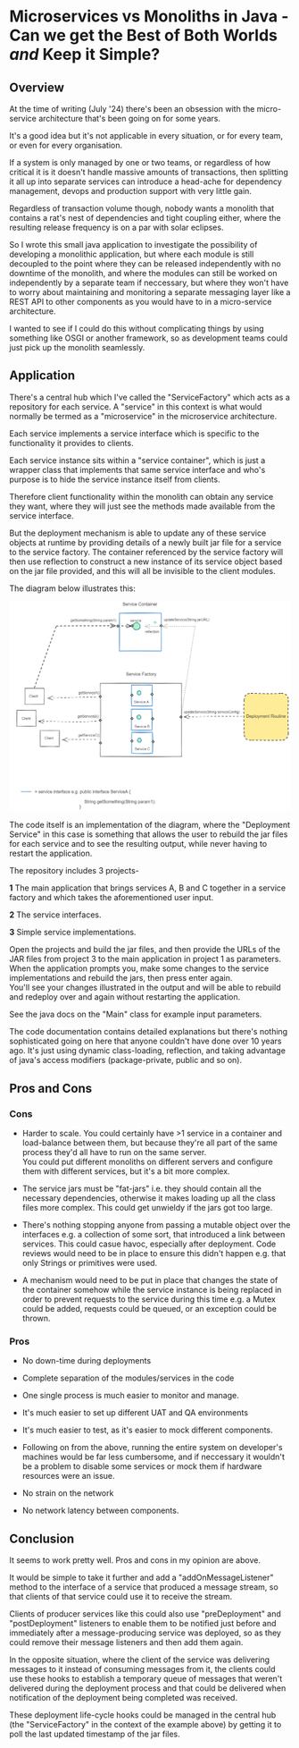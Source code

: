 # Microservices vs Monoliths in Java - Can we get the Best of Both Worlds _and_ Keep it Simple?


## Overview

At the time of writing (July '24) there's been an obsession with the micro-service architecture that's been going on for some years.

It's a good idea but it's not applicable in every situation, or for every team, or even for every organisation.

If a system is only managed by one or two teams, or regardless of how critical it is it doesn't handle massive amounts of transactions, then splitting it all up into separate services can introduce a head-ache for 
dependency management, devops and production support with very little gain.

Regardless of transaction volume though, nobody wants a monolith that contains a rat's nest of dependencies and tight coupling either, where the resulting release frequency is on a par with solar eclipses.

So I wrote this small java application to investigate the possibility of developing a monolithic application, but where each module is still decoupled to the point where they can be released independently with no downtime of the monolith, and where 
the modules can still be worked on independently by a separate team if neccessary, but where they won't have to worry about maintaining and monitoring a separate messaging layer like a REST API to other components as you would have to in a micro-service architecture.

I wanted to see if I could do this without complicating things by using something like OSGI or another framework, so as development teams could just pick up the monolith seamlessly.



## Application

There's a central hub which I've called the "ServiceFactory" which acts as a repository for each service.  A "service" in this context is what would normally be termed as a "microservice" in the microservice architecture.
	
Each service implements a service interface which is specific to the functionality it provides to clients. 

Each service instance sits within a "service container", which is just a wrapper class that implements that same service interface and who's purpose is to hide the service instance itself from clients.

Therefore client functionality within the monolith can obtain any service they want, where they will just see the methods made available from the service interface.

But the deployment mechanism is able to update any of these service objects at runtime by providing details of a newly built jar file for a service to the service factory.  The container referenced by the service factory will then use reflection 
to construct a new instance of its service object based on the jar file provided, and this will all be invisible to the client modules.

The diagram below illustrates this:


![Example Overview Diagram](DynamicDeployment1.PNG)


The code itself is an implementation of the diagram, where the "Deployment Service" in this case is something that allows the user to rebuild the jar files for each service and to see the resulting output, 
while never having to restart the application.

The repository includes 3 projects-

**1** The main application that brings services A, B and C together in a service factory and which takes the aforementioned user input.

**2** The service interfaces.

**3** Simple service implementations.


Open the projects and build the jar files, and then provide the URLs of the JAR files from project 3 to the main application in project 1 as parameters.  When the application prompts you, make some changes to the service implementations and rebuild the jars, then press enter again.  
You'll see your changes illustrated in the output and will be able to rebuild and redeploy over and again without restarting the application.

See the java docs on the "Main" class for example input parameters.

The code documentation contains detailed explanations but there's nothing sophisticated going on here that anyone couldn't have done over 10 years ago.  It's just using dynamic class-loading, reflection, and taking advantage of java's 
access modifiers (package-private, public and so on).


## Pros and Cons

### Cons

- Harder to scale.  You could certainly have >1 service in a container and load-balance between them, but because they're all part of the same process they'd all have to run on the same server.  
You could put different monoliths on different servers and configure them with different services, but it's a bit more complex.

- The service jars must be "fat-jars" i.e. they should contain all the necessary dependencies, otherwise it makes loading up all the class files more complex.  This could get unwieldy if the jars got too large.

- There's nothing stopping anyone from passing a mutable object over the interfaces e.g. a collection of some sort, that introduced a link between services.  This could casue havoc, especially after deployment.  Code reviews would need 
to be in place to ensure this didn't happen e.g. that only Strings or primitives were used.

- A mechanism would need to be put in place that changes the state of the container somehow while the service instance is being replaced in order to prevent requests to the service during this time e.g. a Mutex could be added, requests could be queued, or an exception could be thrown.


### Pros

- No down-time during deployments

- Complete separation of the modules/services in the code

- One single process is much easier to monitor and manage.

- It's much easier to set up different UAT and QA environments

- It's much easier to test, as it's easier to mock different components.  

- Following on from the above, running the entire system on developer's machines would be far less cumbersome, and if neccessary it wouldn't be a problem to disable some services or mock them if hardware resources were an issue.

- No strain on the network

- No network latency between components.


## Conclusion

It seems to work pretty well.  Pros and cons in my opinion are above.

It would be simple to take it further and add a "addOnMessageListener" method to the interface of a service that produced a message stream, so that clients of that service could use it to receive the stream.  

Clients of producer services like this could also use "preDeployment" and "postDeployment" listeners to enable them to be notified just before and immediately after a message-producing service was deployed, so as they could remove their message listeners and then add them again.

In the opposite situation, where the client of the service was delivering messages to it instead of consuming messages from it, the clients could use these hooks to establish a temporary queue of messages that weren't delivered during the deployment process and that could be delivered when notification of the deployment being completed was received.

These deployment life-cycle hooks could be managed in the central hub (the "ServiceFactory" in the context of the example above) by getting it to poll the last updated timestamp of the jar files.


